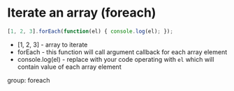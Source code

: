# Iterate an array (foreach)

```javascript
[1, 2, 3].forEach(function(el) { console.log(el); });
```

- [1, 2, 3] - array to iterate
- forEach - this function will call argument callback for each array element
- console.log(el) - replace with your code operating with ```el``` which will contain value of each array element

group: foreach
